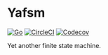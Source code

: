 # Yafsm
[![Go](https://github.com/singchia/yafsm/actions/workflows/go.yml/badge.svg)](https://github.com/singchia/yafsm/actions/workflows/go.yml)
[![CircleCI](https://circleci.com/gh/singchia/yafsm.svg?style=shield)](https://circleci.com/gh/singchia/yafsm)
[![Codecov](https://codecov.io/gh/singchia/yafsm/branch/main/graph/badge.svg?token=DG3F7VMMKF)](https://codecov.io/gh/singchia/yafsm)

Yet another finite state machine.
